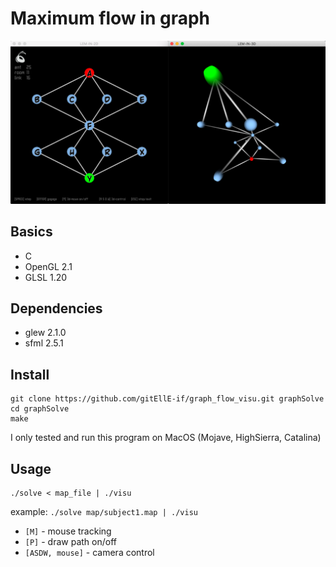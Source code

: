 # Maximum flow in graph

![screenshot](screenshot/lem1.png)

## Basics

- C
- OpenGL 2.1
- GLSL 1.20

## Dependencies

- glew 2.1.0
- sfml 2.5.1

## Install
```
git clone https://github.com/gitEllE-if/graph_flow_visu.git graphSolve
cd graphSolve
make
```
I only tested and run this program on MacOS (Mojave, HighSierra, Catalina)

## Usage
```
./solve < map_file | ./visu
```
example: `./solve map/subject1.map | ./visu`

- `[M]` - mouse tracking
- `[P]` - draw path on/off
- `[ASDW, mouse]` - camera control
